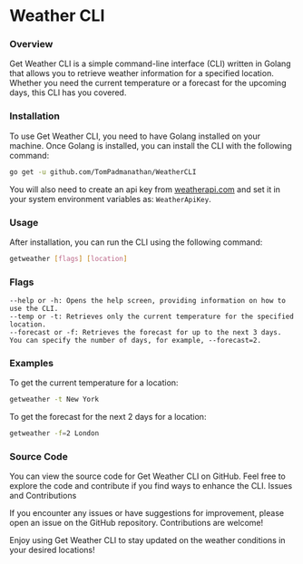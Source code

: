 # Weather CLI
### Overview

Get Weather CLI is a simple command-line interface (CLI) written in Golang that allows you to retrieve weather information for a specified location. Whether you need the current temperature or a forecast for the upcoming days, this CLI has you covered.
### Installation

To use Get Weather CLI, you need to have Golang installed on your machine. Once Golang is installed, you can install the CLI with the following command:


```bash
go get -u github.com/TomPadmanathan/WeatherCLI
```

You will also need to create an api key from [weatherapi.com](https://www.weatherapi.com/) and set it in your system environment variables as: `WeatherApiKey`.

### Usage

After installation, you can run the CLI using the following command:

```bash
getweather [flags] [location]
```
### Flags

    --help or -h: Opens the help screen, providing information on how to use the CLI.
    --temp or -t: Retrieves only the current temperature for the specified location.
    --forecast or -f: Retrieves the forecast for up to the next 3 days. You can specify the number of days, for example, --forecast=2.

### Examples

To get the current temperature for a location:

```bash
getweather -t New York
```

To get the forecast for the next 2 days for a location:

```bash
getweather -f=2 London
```
### Source Code

You can view the source code for Get Weather CLI on GitHub. Feel free to explore the code and contribute if you find ways to enhance the CLI.
Issues and Contributions

If you encounter any issues or have suggestions for improvement, please open an issue on the GitHub repository. Contributions are welcome!

Enjoy using Get Weather CLI to stay updated on the weather conditions in your desired locations!
